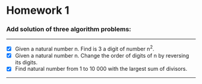 # Homework 1

### Add solution of three algorithm problems:
- - - -
- [x] Given a natural number n. Find is 3 a digit of number n<sup>2</sup>.
- [x] Given a natural number n. Change the order of digits of n by reversing its digits.
- [x] Find natural number from 1 to 10 000 with the largest sum of divisors.
- - - -

